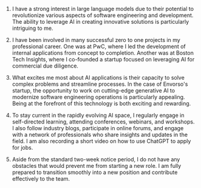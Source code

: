 1. I have a strong interest in large language models due to their potential to revolutionize various aspects of software engineering and development. The ability to leverage AI in creating innovative solutions is particularly intriguing to me.

2. I have been involved in many successful zero to one projects in my professional career. One was at PwC, where I led the development of internal applications from concept to completion. Another was at Boston Tech Insights, where I co-founded a startup focused on leveraging AI for commercial due diligence.

3. What excites me most about AI applications is their capacity to solve complex problems and streamline processes. In the case of Envorso's startup, the opportunity to work on cutting-edge generative AI to modernize software engineering operations is particularly appealing. Being at the forefront of this technology is both exciting and rewarding.

4. To stay current in the rapidly evolving AI space, I regularly engage in self-directed learning, attending conferences, webinars, and workshops. I also follow industry blogs, participate in online forums, and engage with a network of professionals who share insights and updates in the field. I am also recording a short video on how to use ChatGPT to apply for jobs.

5. Aside from the standard two-week notice period, I do not have any obstacles that would prevent me from starting a new role. I am fully prepared to transition smoothly into a new position and contribute effectively to the team.
